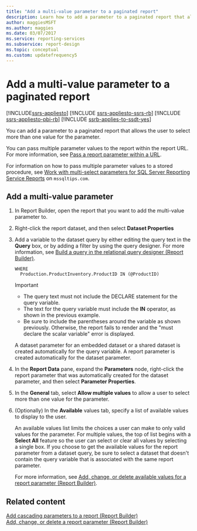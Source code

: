 ```yaml
---
title: "Add a multi-value parameter to a paginated report"
description: Learn how to add a parameter to a paginated report that allows the user to select more than one value for the parameter in Report Builder.
author: maggiesMSFT
ms.author: maggies
ms.date: 03/07/2017
ms.service: reporting-services
ms.subservice: report-design
ms.topic: conceptual
ms.custom: updatefrequency5
---
```

# Add a multi-value parameter to a paginated report

[!INCLUDE[ssrs-appliesto](../../includes/ssrs-appliesto.md)] [!INCLUDE [ssrs-appliesto-ssrs-rb](../../includes/ssrs-appliesto-ssrs-rb.md)] [!INCLUDE [ssrs-appliesto-pbi-rb](../../includes/ssrs-appliesto-pbi-rb.md)] [!INCLUDE [ssrb-applies-to-ssdt-yes](../../includes/ssrb-applies-to-ssdt-yes.md)]

  You can add a parameter to a paginated report that allows the user to select more than one value for the parameter.  
  
 You can pass multiple parameter values to the report within the report URL. For more information, see [Pass a report parameter within a URL](../../reporting-services/pass-a-report-parameter-within-a-url.md).  
  
 For information on how to pass multiple parameter values to a stored procedure, see [Work with multi-select parameters for SQL Server Reporting Service Reports](https://go.microsoft.com/fwlink/?LinkId=321529) on `mssqltips.com`.  
  
## Add a multi-value parameter  
  
1.  In Report Builder, open the report that you want to add the multi-value parameter to.  
  
1.  Right-click the report dataset, and then select **Dataset Properties**  
  
1.  Add a variable to the dataset query by either editing the query text in the **Query** box, or by adding a filter by using the query designer. For more information, see [Build a query in the relational query designer &#40;Report Builder&#41;](../../reporting-services/report-data/build-a-query-in-the-relational-query-designer-report-builder-and-ssrs.md).  
  
    ```  
    WHERE  
      Production.ProductInventory.ProductID IN (@ProductID)  
    ```  
  
    > [!IMPORTANT]  
    > *  The query text must not include the DECLARE statement for the query variable.  
    > *  The text for the query variable must include the **IN** operator, as shown in the previous example.  
    > *  Be sure to include the parentheses around the variable as shown previously. Otherwise, the report fails to render and the "must declare the scalar variable" error is displayed.  
  
    A dataset parameter for an embedded dataset or a shared dataset is created automatically for the query variable. A report parameter is created automatically for the dataset parameter.  
  
1.  In the **Report Data** pane, expand the **Parameters** node, right-click the report parameter that was automatically created for the dataset parameter, and then select **Parameter Properties**.  
  
1.  In the **General** tab, select **Allow multiple values** to allow a user to select more than one value for the parameter.  
  
1.  (Optionally) In the **Available** values tab, specify a list of available values to display to the user.  
  
     An available values list limits the choices a user can make to only valid values for the parameter. For multiple values, the top of list begins with a **Select All** feature so the user can select or clear all values by selecting a single box. If you choose to get the available values for the report parameter from a dataset query, be sure to select a dataset that doesn't contain the query variable that is associated with the same report parameter.  
  
     For more information, see [Add, change, or delete available values for a report parameter &#40;Report Builder&#41;](../../reporting-services/report-design/add-change-or-delete-available-values-for-a-report-parameter.md).  

## Related content
 [Add cascading parameters to a report &#40;Report Builder&#41;](../../reporting-services/report-design/add-cascading-parameters-to-a-report-report-builder-and-ssrs.md)   
 [Add, change, or delete a report parameter &#40;Report Builder&#41;](../../reporting-services/report-design/add-change-or-delete-a-report-parameter-report-builder-and-ssrs.md)  
  
  
